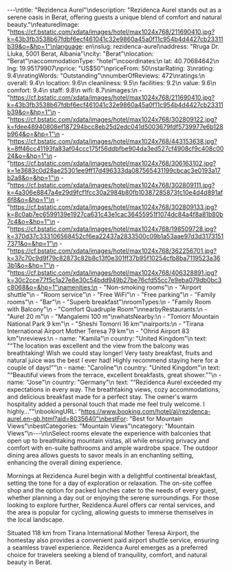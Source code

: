 ---\ntitle: "Rezidenca Aurel"\ndescription: "Rezidenca Aurel stands out as a serene oasis in Berat, offering guests a unique blend of comfort and natural beauty."\nfeaturedImage: "https://cf.bstatic.com/xdata/images/hotel/max1024x768/211690410.jpg?k=43b3fb3538b67fdbf6ecf461041c32e9860a45a0f11c954b4d4427cb23311b39&o=&hp=1"\nlanguage: en\nslug: rezidenca-aurel\naddress: "Rruga Dr. Lluka, 5001 Berat, Albania"\ncity: "Berat"\nlocation: "Berat"\naccommodationType: "hotel"\ncoordinates:\n  lat: 40.70684642\n  lng: 19.95179907\nprice: "US$50"\npriceFrom: 50\nstarRating: 3\nrating: 9.4\nratingWords: "Outstanding"\nnumberOfReviews: 472\nratings:\n  overall: 9.4\n  location: 9.6\n  cleanliness: 9.5\n  facilities: 9.2\n  value: 9.6\n  comfort: 9.4\n  staff: 9.8\n  wifi: 8.7\nimages:\n  - "https://cf.bstatic.com/xdata/images/hotel/max1024x768/211690410.jpg?k=43b3fb3538b67fdbf6ecf461041c32e9860a45a0f11c954b4d4427cb23311b39&o=&hp=1"\n  - "https://cf.bstatic.com/xdata/images/hotel/max1024x768/302809122.jpg?k=fdee48940808ef187294bcc8eb25d2edc041d5003679fdf5739977e6b128b964&o=&hp=1"\n  - "https://cf.bstatic.com/xdata/images/hotel/max1024x768/443153638.jpg?k=8ff46cc41193fa83af04ccc175f56ddbfbe904da3ed527cf4908cf9c408c0024&o=&hp=1"\n  - "https://cf.bstatic.com/xdata/images/hotel/max1024x768/306163102.jpg?k=1e3683c0d28ae25301ee9ff17d496333da087565431199cbcac3e0193a17b2a8&o=&hp=1"\n  - "https://cf.bstatic.com/xdata/images/hotel/max1024x768/302809111.jpg?k=4a306e8847a4e29d9fcf1fcc30a2984b80fb10387285873fc10e4d4d891af6f8&o=&hp=1"\n  - "https://cf.bstatic.com/xdata/images/hotel/max1024x768/302809133.jpg?k=8c0ab7ec6599139e1927ca631c43e1cac36455951f1074dc84a4f8a81b80b7c4&o=&hp=1"\n  - "https://cf.bstatic.com/xdata/images/hotel/max1024x768/198509728.jpg?k=370d37c333106568452cf6ea22437a2833500c09b1a53aae97d3d31731517371&o=&hp=1"\n  - "https://cf.bstatic.com/xdata/images/hotel/max1024x768/362256701.jpg?k=37c70c9d9f79c82873c82b8c13f0e301ff37b95f10254cfb8ba7119523a363b1&o=&hp=1"\n  - "https://cf.bstatic.com/xdata/images/hotel/max1024x768/406328891.jpg?k=30c2cce77f5c1a27e8e30c54bdd949b27be76cfd55cc7e9eba079db0bc3c8068&o=&hp=1"\namenities:\n  - "Non-smoking rooms"\n  - "Airport shuttle"\n  - "Room service"\n  - "Free WiFi"\n  - "Free parking"\n  - "Family rooms"\n  - "Bar"\n  - "Superb breakfast"\nroomTypes:\n  - "Family Room with Balcony"\n  - "Comfort Quadruple Room"\nnearbyRestaurants:\n  - "Aurel 20 m"\n  - "Mangalemi 100 m"\nwhatsNearby:\n  - "Tomorr Mountain National Park 9 km"\n  - "Sheshi Tomorri 16 km"\nairports:\n  - "Tirana International Airport Mother Teresa 79 km"\n  - "Ohrid Airport 83 km"\nreviews:\n  - name: "Kamila"\n    country: "United Kingdom"\n    text: "“The location was excellent and the view from the balcony was breathtaking! Wish we could stay longer! Very tasty breakfast, fruits and natural juice was the best I ever had! Highly recommend staying here for a couple of days!”"\n  - name: "Caroline"\n    country: "United Kingdom"\n    text: "“Beautiful views from the terrace, excellent breakfasts, great shower.”"\n  - name: "Jose"\n    country: "Germany"\n    text: "“Rezidenca Aurel exceeded my expectations in every way. The breathtaking views, cozy accommodations, and delicious breakfast made for a perfect stay. The owner's warm hospitality added a personal touch that made me feel truly welcome. I highly...”"\nbookingURL: "https://www.booking.com/hotel/al/rezidenca-aurel.en-gb.html?aid=8035640"\nbestFor: "Best for Mountain Views"\nbestCategories: "Mountain Views"\ncategory: "Mountain Views"\n---\n\nSelect rooms elevate the experience with balconies that open up to breathtaking mountain vistas, all while ensuring privacy and comfort with en-suite bathrooms and ample wardrobe space. The outdoor dining area allows guests to savor meals in an enchanting setting, enhancing the overall dining experience.

Mornings at Rezidenca Aurel begin with a delightful continental breakfast, setting the tone for a day of exploration or relaxation. The on-site coffee shop and the option for packed lunches cater to the needs of every guest, whether planning a day out or enjoying the serene surroundings. For those looking to explore further, Rezidenca Aurel offers car rental services, and the area is popular for cycling, allowing guests to immerse themselves in the local landscape.

Situated 118 km from Tirana International Mother Teresa Airport, the homestay also provides a convenient paid airport shuttle service, ensuring a seamless travel experience. Rezidenca Aurel emerges as a preferred choice for travelers seeking a blend of tranquility, comfort, and natural beauty in Berat.